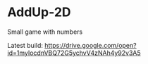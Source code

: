 # AddUp-2D
Small game with numbers

Latest build:
https://drive.google.com/open?id=1myIocdnVBQ72G5ychvV4zNAh4y92v3A5
